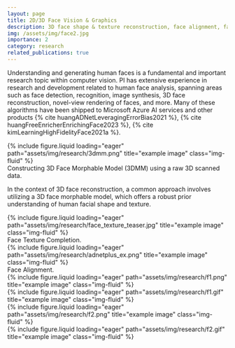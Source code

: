 ```yaml
---
layout: page
title: 2D/3D Face Vision & Graphics
description: 3D face shape & texture reconstruction, face alignment, face recognition
img: /assets/img/face2.jpg
importance: 2
category: research
related_publications: true
---
```

Understanding and generating human faces is a fundamental and important research topic within computer vision. PI has extensive experience in research and development related to human face analysis, spanning areas such as face detection, recognition, image synthesis, 3D face reconstruction, novel-view rendering of faces, and more. Many of these algorithms have been shipped to Microsoft Azure AI services and other products {% cite huangADNetLeveragingErrorBias2021 %}, {% cite huangFreeEnricherEnrichingFace2023 %}, {% cite kimLearningHighFidelityFace2021a %}.



<div class="row">
    <div class="col-sm mt-3 mt-md-0">
        {% include figure.liquid loading="eager" path="assets/img/research/3dmm.png" title="example image" class="img-fluid" %}
    </div>
</div>
<div class="caption">
    Constructing 3D Face Morphable Model (3DMM) using a raw 3D scanned data.
</div>

In the context of 3D face reconstruction, a common approach involves utilizing a 3D face morphable model, which offers a robust prior understanding of human facial shape and texture.


<div class="row">
    <div class="col-sm mt-3 mt-md-0">
        {% include figure.liquid loading="eager" path="assets/img/research/face_texture_teaser.jpg" title="example image" class="img-fluid" %}
    </div>
</div>
<div class="caption">
    Face Texture Completion.
</div>

<div class="row">
    <div class="col-sm mt-3 mt-md-0">
        {% include figure.liquid loading="eager" path="assets/img/research/adnetplus_ex.png" title="example image" class="img-fluid" %}
    </div>
</div>
<div class="caption">
    Face Alignment.
</div>


<div class="row">
    <div class="col-sm mt-3 mt-md-0">
        {% include figure.liquid loading="eager" path="assets/img/research/f1.png" title="example image" class="img-fluid" %}
    </div>
    <div class="col-sm mt-3 mt-md-0">
        {% include figure.liquid loading="eager" path="assets/img/research/f1.gif" title="example image" class="img-fluid" %}
    </div>
    <div class="col-sm mt-3 mt-md-0">
        {% include figure.liquid loading="eager" path="assets/img/research/f2.png" title="example image" class="img-fluid" %}
    </div>
    <div class="col-sm mt-3 mt-md-0">
        {% include figure.liquid loading="eager" path="assets/img/research/f2.gif" title="example image" class="img-fluid" %}
    </div>
</div>
